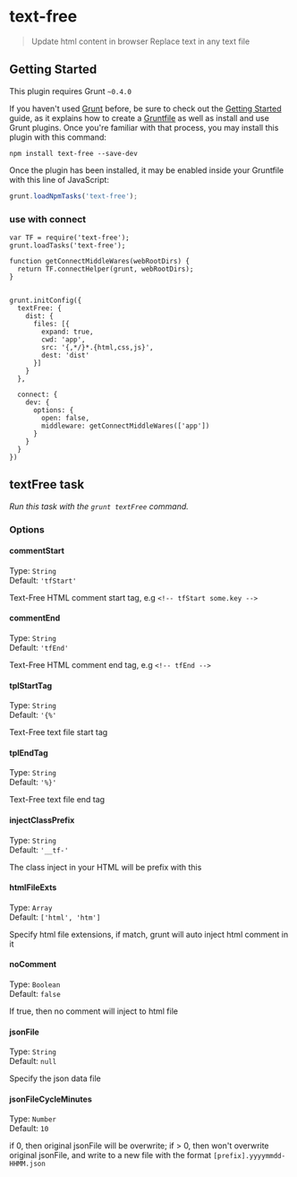 # text-free

> Update html content in browser
> Replace text in any text file


## Getting Started
This plugin requires Grunt `~0.4.0`

If you haven't used [Grunt](http://gruntjs.com/) before, be sure to check out the [Getting Started](http://gruntjs.com/getting-started) guide, as it explains how to create a [Gruntfile](http://gruntjs.com/sample-gruntfile) as well as install and use Grunt plugins. Once you're familiar with that process, you may install this plugin with this command:

```shell
npm install text-free --save-dev
```

Once the plugin has been installed, it may be enabled inside your Gruntfile with this line of JavaScript:

```js
grunt.loadNpmTasks('text-free');
```

### use with connect

    var TF = require('text-free');
    grunt.loadTasks('text-free');
    
    function getConnectMiddleWares(webRootDirs) {
      return TF.connectHelper(grunt, webRootDirs);
    }
    
    
    grunt.initConfig({
      textFree: {
        dist: {
          files: [{
            expand: true,
            cwd: 'app',
            src: '{,*/}*.{html,css,js}',
            dest: 'dist'
          }]
        }
      },
    
      connect: {
        dev: {
          options: {
            open: false,
            middleware: getConnectMiddleWares(['app'])
          }
        }
      }
    })



## textFree task
_Run this task with the `grunt textFree` command._

### Options


  
#### commentStart
Type: `String`  
Default: `'tfStart'`

Text-Free HTML comment start tag, e.g `<!-- tfStart some.key -->`

#### commentEnd
Type: `String`  
Default: `'tfEnd'`

Text-Free HTML comment end tag, e.g `<!-- tfEnd -->`

#### tplStartTag
Type: `String`  
Default: `'{%'`

Text-Free text file start tag

#### tplEndTag
Type: `String`  
Default: `'%}'`

Text-Free text file end tag

#### injectClassPrefix
Type: `String`  
Default: `'__tf-'`

The class inject in your HTML will be prefix with this

#### htmlFileExts
Type: `Array`  
Default: `['html', 'htm']`

Specify html file extensions, if match, grunt will auto inject html comment in it

#### noComment
Type: `Boolean`  
Default: `false`

If true, then no comment will inject to html file

#### jsonFile
Type: `String`  
Default: `null`

Specify the json data file


#### jsonFileCycleMinutes
Type: `Number`  
Default: `10`

if 0, then original jsonFile will be overwrite; if > 0, then won't overwrite original jsonFile, and write to a new file with the format `[prefix].yyyymmdd-HHMM.json` 

